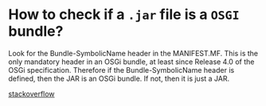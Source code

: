# How to check if a `.jar` file is a `OSGI` bundle?
Look for the Bundle-SymbolicName header in the MANIFEST.MF. 
This is the only mandatory header in an OSGi bundle, at least since Release 4.0 of the OSGi specification. 
Therefore if the Bundle-SymbolicName header is defined, then the JAR is an OSGi bundle. If not, then it is just a JAR.

[stackoverflow](http://stackoverflow.com/questions/19455486/how-can-i-test-if-a-jar-is-an-osgi-jar)
